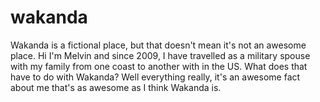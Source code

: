 # wakanda
Wakanda is a fictional place, but that doesn't mean it's not an awesome place.
Hi I'm Melvin and since 2009, I have travelled as a military spouse 
with my family from one coast to another with in the US.
What does that have to do with Wakanda? 
Well everything really, it's an awesome fact 
about me that's as awesome as I think Wakanda is.
